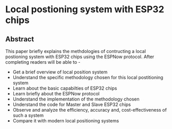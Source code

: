 # Local postioning system with ESP32 chips
## Abstract ##
This paper briefly explains the methdologies of contructing a local postioning system with ESP32 chips using the ESPNow protocol. After completing readers will be able to -
* Get a brief overview of local position system
* Understand the specific methodology chosen for this local postitioning system 
* Learn about the basic capabilties of ESP32 chips
* Learn briefly about the ESPNow protocol
* Understand the implementation of the methodology chosen
* Understand the code for Master and Slave ESP32 chips 
* Observe and analyze the efficiency, accuracy and, cost-effectiveness of such a system
* Compare it with modern local positioning systems

